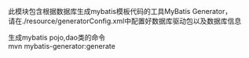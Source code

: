 此模块包含根据数据库生成mybatis模板代码的工具MyBatis Generator，  
请在./resource/generatorConfig.xml中配置好数据库驱动包以及数据库信息    

生成mybatis pojo,dao类的命令  
mvn mybatis-generator:generate